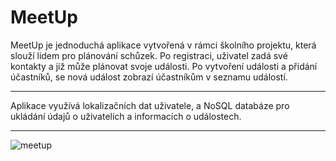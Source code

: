 MeetUp
====== 

MeetUp je jednoduchá aplikace vytvořená v rámci školního projektu, která slouží lidem pro plánování schůzek. 
Po registraci, uživatel zadá své kontakty a již může plánovat svoje události. 
Po vytvoření události a přidání účastníků, se nová událost zobrazí účastníkům v seznamu událostí.

---

Aplikace využívá lokalizačních dat uživatele, a NoSQL databáze pro ukládání údajů o uživatelích a informacích o událostech.

---


![meetup](https://user-images.githubusercontent.com/93316166/189863805-f9b24725-ebc7-4afe-939d-e7852704329f.png)
